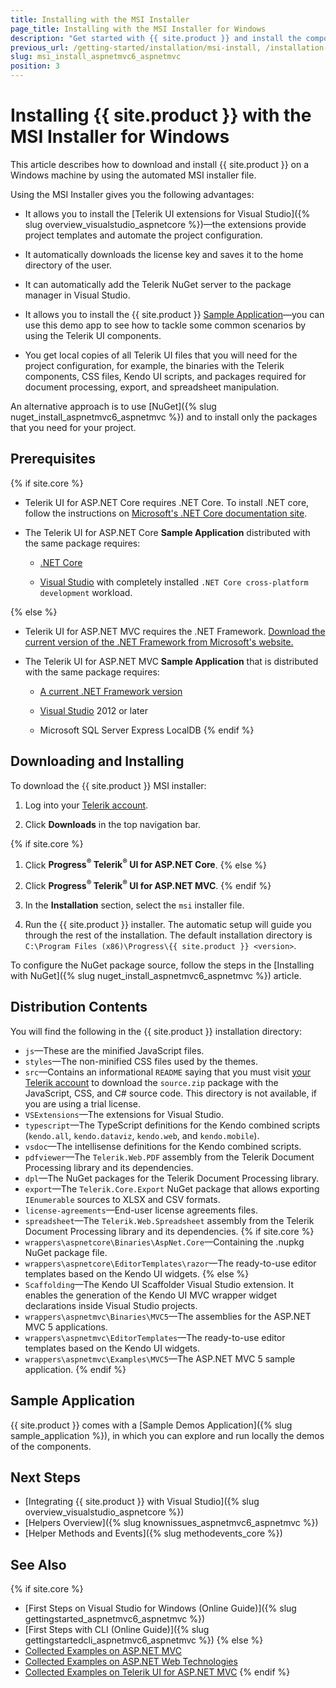 ```yaml
---
title: Installing with the MSI Installer
page_title: Installing with the MSI Installer for Windows
description: "Get started with {{ site.product }} and install the components with the Windows MSI Installer Package."
previous_url: /getting-started/installation/msi-install, /installation-mvc/msi-install, /installation/msi-install
slug: msi_install_aspnetmvc6_aspnetmvc
position: 3
---
```


# Installing {{ site.product }} with the MSI Installer for Windows

This article describes how to download and install {{ site.product }} on a Windows machine by using the automated MSI installer file.

Using the MSI Installer gives you the following advantages:

* It allows you to install the [Telerik UI extensions for Visual Studio]({% slug overview_visualstudio_aspnetcore %})&mdash;the extensions provide project templates and automate the project configuration.

* It automatically downloads the license key and saves it to the home directory of the user.

* It can automatically add the Telerik NuGet server to the package manager in Visual Studio.

* It allows you to install the {{ site.product }} [Sample Application](#sample-application)&mdash;you can use this demo app to see how to tackle some common scenarios by using the Telerik UI components.

* You get local copies of all Telerik UI files that you will need for the project configuration, for example, the binaries with the Telerik components, CSS files, Kendo UI scripts, and packages required for document processing, export, and spreadsheet manipulation.

An alternative approach is to use [NuGet]({% slug nuget_install_aspnetmvc6_aspnetmvc %}) and to install only the packages that you need for your project.

## Prerequisites

{% if site.core %}
* Telerik UI for ASP.NET Core requires .NET Core. To install .NET core, follow the instructions on [Microsoft's .NET Core documentation site](https://docs.microsoft.com/en-us/dotnet/core/windows-prerequisites).

* The Telerik UI for ASP.NET Core **Sample Application** distributed with the same package requires:

  * [.NET Core](https://dotnet.microsoft.com/learn/dotnet/hello-world-tutorial/install)

  * [Visual Studio](https://www.visualstudio.com/downloads/) with completely installed `.NET Core cross-platform development` workload.

{% else %}
* Telerik UI for ASP.NET MVC requires the .NET Framework. [Download the current version of the .NET Framework from Microsoft's website.](https://dotnet.microsoft.com/download/dotnet-framework)

* The Telerik UI for ASP.NET MVC **Sample Application** that is distributed with the same package requires:

   * [A current .NET Framework version](https://dotnet.microsoft.com/download/dotnet-framework)
   
   * [Visual Studio](https://www.visualstudio.com/downloads/) 2012 or later
   
   * Microsoft SQL Server Express LocalDB
{% endif %}

## Downloading and Installing

To download the {{ site.product }} MSI installer:

1. Log into your [Telerik account](https://www.telerik.com/login/).

1. Click **Downloads** in the top navigation bar.

{% if site.core %}
1. Click **Progress<sup>®</sup> Telerik<sup>®</sup> UI for ASP.NET Core**.
{% else %}
1. Click **Progress<sup>®</sup> Telerik<sup>®</sup> UI for ASP.NET MVC**.
{% endif %}

1. In the **Installation**  section, select the `msi` installer file.

1. Run the {{ site.product }} installer. The automatic setup will guide you through the rest of the installation. The default installation directory is `C:\Program Files (x86)\Progress\{{ site.product }} <version>`.

To configure the NuGet package source, follow the steps in the [Installing with NuGet]({% slug nuget_install_aspnetmvc6_aspnetmvc %}) article.

## Distribution Contents

You will find the following in the {{ site.product }} installation directory:

* `js`&mdash;These are the minified JavaScript files.
* `styles`&mdash;The non-minified CSS files used by the themes.
* `src`&mdash;Contains an informational `README` saying that you must visit [your Telerik account](https://www.telerik.com/login/) to download the `source.zip` package with the JavaScript, CSS, and C# source code. This directory is not available, if you are using a trial license.
* `VSExtensions`&mdash;The extensions for Visual Studio.
* `typescript`&mdash;The TypeScript definitions for the Kendo combined scripts (`kendo.all`, `kendo.dataviz`, `kendo.web`, and `kendo.mobile`).
* `vsdoc`&mdash;The intellisense definitions for the Kendo combined scripts.
* `pdfviewer`&mdash;The `Telerik.Web.PDF` assembly from the Telerik Document Processing library and its dependencies.
* `dpl`&mdash;The NuGet packages for the Telerik Document Processing library. 
* `export`&mdash;The `Telerik.Core.Export` NuGet package that allows exporting `IEnumerable` sources to XLSX and CSV formats.
* `license-agreements`&mdash;End-user license agreements files.
* `spreadsheet`&mdash;The `Telerik.Web.Spreadsheet` assembly from the Telerik Document Processing library and its dependencies.
{% if site.core %}
* `wrappers\aspnetcore\Binaries\AspNet.Core`&mdash;Containing the .nupkg NuGet package file.
* `wrappers\aspnetcore\EditorTemplates\razor`&mdash;The ready-to-use editor templates based on the Kendo UI widgets.
{% else %}
* `Scaffolding`&mdash;The Kendo UI Scaffolder Visual Studio extension. It enables the generation of the Kendo UI MVC wrapper widget declarations inside Visual Studio projects.
* `wrappers\aspnetmvc\Binaries\MVC5`&mdash;The assemblies for the ASP.NET MVC 5 applications.
* `wrappers\aspnetmvc\EditorTemplates`&mdash;The ready-to-use editor templates based on the Kendo UI widgets.
* `wrappers\aspnetmvc\Examples\MVC5`&mdash;The ASP.NET MVC 5 sample application.
{% endif %}

## Sample Application

{{ site.product }} comes with a [Sample Demos Application]({% slug sample_application %}), in which you can explore and run locally the demos of the components. 

## Next Steps

* [Integrating {{ site.product }} with Visual Studio]({% slug overview_visualstudio_aspnetcore %})
* [Helpers Overview]({% slug knownissues_aspnetmvc6_aspnetmvc %})
* [Helper Methods and Events]({% slug methodevents_core %})

## See Also

{% if site.core %}
* [First Steps on Visual Studio for Windows (Online Guide)]({% slug gettingstarted_aspnetmvc6_aspnetmvc %})
* [First Steps with CLI (Online Guide)]({% slug gettingstartedcli_aspnetmvc6_aspnetmvc %})
{% else %}
* [Collected Examples on ASP.NET MVC](https://github.com/telerik/kendo-examples-asp-net-mvc)
* [Collected Examples on ASP.NET Web Technologies](https://github.com/telerik/kendo-examples-asp-net)
* [Collected Examples on Telerik UI for ASP.NET MVC](https://github.com/telerik/ui-for-aspnet-mvc-examples)
{% endif %}

